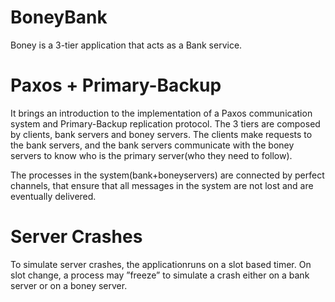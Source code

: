 # BoneyBank
Boney is a 3-tier application that acts as a Bank service.

# Paxos + Primary-Backup
It brings an introduction to the implementation of a Paxos communication system and Primary-Backup replication protocol.
The 3 tiers are composed by clients, bank servers and boney servers. The clients make requests to the bank servers, and the bank servers communicate with the boney servers to know who is the primary server(who they need to follow).

The processes in the system(bank+boneyservers) are connected by perfect channels, that ensure that all messages in the system are not lost and are eventually delivered. 


# Server Crashes
To simulate server crashes, the applicationruns on a slot based timer. On slot change, a process may ”freeze” to simulate a crash either on a bank server or on a boney server.
